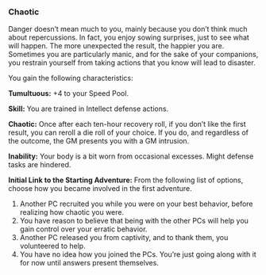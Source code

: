 ### Chaotic

<!-- P, ID: 050187 -->

Danger doesn’t mean much to you, mainly because you don’t think much about repercussions. In fact, you enjoy sowing surprises, just to see what will happen. The more unexpected the result, the happier you are. Sometimes you are particularly manic, and for the sake of your companions, you restrain yourself from taking actions that you know will lead to disaster.

<!-- P, ID: 050188 -->

You gain the following characteristics:

<!-- P, ID: 050189 -->

**Tumultuous:** +4 to your Speed Pool.

<!-- P, ID: 050190 -->

**Skill:** You are trained in Intellect defense actions.

<!-- P, ID: 050191 -->

**Chaotic:** Once after each ten-hour recovery roll, if you don’t like the first result, you can reroll a die roll of your choice. If you do, and regardless of the outcome, the GM presents you with a GM intrusion.

<!-- P, ID: 050192 -->

**Inability:** Your body is a bit worn from occasional excesses. Might defense tasks are hindered.

<!-- P, ID: 050193 -->

**Initial Link to the Starting Adventure:** From the following list of options, choose how you became involved in the first adventure.

<!-- L, ID: 050194 -->

1. Another PC recruited you while you were on your best behavior, before realizing how chaotic you were.
2. You have reason to believe that being with the other PCs will help you gain control over your erratic behavior.
3. Another PC released you from captivity, and to thank them, you volunteered to help.
4. You have no idea how you joined the PCs. You’re just going along with it for now until answers present themselves.

<!-- /L -->


